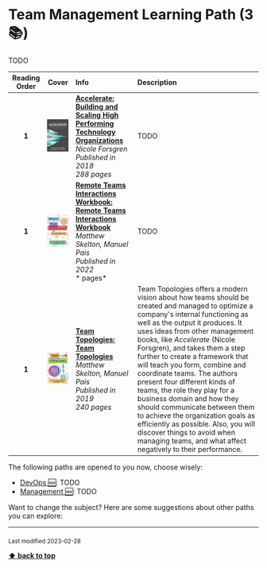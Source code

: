 [//]: # (Auto generated file from templates)

#  Team Management Learning Path (3 :books:)

TODO

| Reading Order | Cover | Info | Description |
| :---: | :---: | :--- | :--- |
| **1** | ![img](/assets/books/covers/accelerate.jpeg) | [**Accelerate: Building and Scaling High Performing Technology Organizations**](https://www.goodreads.com/book/show/35747076-accelerate) <br> *Nicole Forsgren* <br> *Published in 2018* <br> *288 pages* <br>  | TODO |
| **1** | ![img](/assets/books/covers/remote-teams-interactions-workbook.jpeg) | [**Remote Teams Interactions Workbook: Remote Teams Interactions Workbook**](https://teamtopologies.com/workbook) <br> *Matthew Skelton, Manuel Pais* <br> *Published in 2022* <br> * pages* <br>  | TODO |
| **1** | ![img](/assets/books/covers/team-topologies.jpeg) | [**Team Topologies: Team Topologies**](https://teamtopologies.com/book) <br> *Matthew Skelton, Manuel Pais* <br> *Published in 2019* <br> *240 pages* <br>  | Team Topologies offers a modern vision about how teams should be created and managed to optimize a company's internal functioning as well as the output it produces. It uses ideas from other management books, like *Accelerate* (Nicole Forsgren), and takes them a step further to create a framework that will teach you form, combine and coordinate teams. The authors present four different kinds of teams, the role they play for a business domain and how they should communicate between them to achieve the organization goals as efficiently as possible. Also, you will discover things to avoid when managing teams, and what affect negatively to their performance. |

The following paths are opened to you now, choose wisely:

- [DevOps :new:](/content/paths/devops.md): TODO
- [Management :new:](/content/paths/management.md): TODO


Want to change the subject? Here are some suggestions about other paths you can explore:




---
<sub>Last modified 2023-02-28</sub>

[**⬆ back to top**](#team-management-learning-path)
